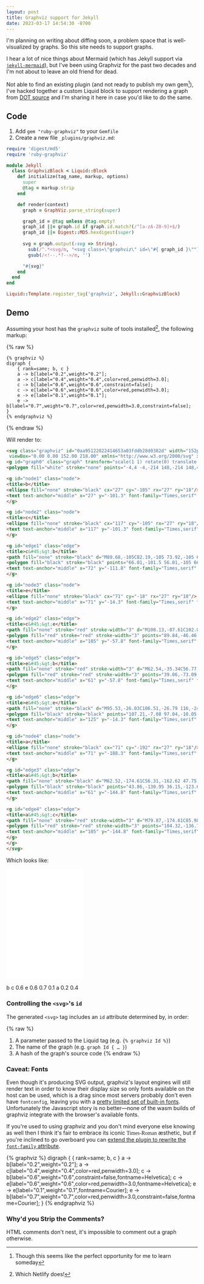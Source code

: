 ```yaml
---
layout: post
title: Graphviz support for Jekyll
date: 2023-03-17 14:54:30 -0700
---
```


I'm planning on writing about diffing soon, a problem space that is well-visualized by graphs. So this site needs to support graphs.

I hear a lot of nice things about Mermaid (which has Jekyll support via [`jekyll-mermaid`](https://rubygems.org/gems/jekyll-mermaid/versions/1.0.0)), but I've been using Graphviz for the past two decades and I'm not about to leave an old friend for dead.

Not able to find an existing plugin (and not ready to publish my own gem[^gem]), I've hacked together a custom Liquid block to support rendering a graph from [DOT source](https://graphviz.org/doc/info/lang.html) and I'm sharing it here in case you'd like to do the same.

## Code

1. Add `gem "ruby-graphviz"` to your `Gemfile`
2. Create a new file `_plugins/graphviz.md`:

``` ruby
require 'digest/md5'
require 'ruby-graphviz'

module Jekyll
  class GraphvizBlock < Liquid::Block
    def initialize(tag_name, markup, options)
      super
      @tag = markup.strip
    end

    def render(context)
      graph = GraphViz.parse_string(super)

      graph_id = @tag unless @tag.empty?
      graph_id ||= graph.id if graph.id.match?(/^[a-zA-Z0-9]+$/)
      graph_id ||= Digest::MD5.hexdigest(super)
      
      svg = graph.output(:svg => String).
        sub(/^.*<svg/m, "<svg class=\"graphviz\" id=\"#{ graph_id }\"").
        gsub(/<!--.*?-->/m, '')

      "#{svg}"
    end
  end
end

Liquid::Template.register_tag('graphviz', Jekyll::GraphvizBlock)
```

## Demo

Assuming your host has the `graphviz` suite of tools installed[^netlify], the following markup:

{% raw %}
<div class="highlight"><pre class="highlight"><code><span class="p">{%</span><span class="w"> </span><span class="nt">graphviz</span><span class="w"> </span><span class="p">%}</span>
<span class="k">digraph</span> <span class="p">{</span>
    <span class="p">{</span> <span class="n">rank</span><span class="p">=</span><span class="nv">same</span><span class="p">;</span> <span class="nv">b</span><span class="p">,</span> <span class="nv">c</span> <span class="p">}</span>
    <span class="nv">a</span> <span class="o">-&gt;</span> <span class="nv">b</span><span class="o">[</span><span class="n">label</span><span class="p">=</span><span class="s2">"0.2"</span><span class="p">,</span><span class="n">weight</span><span class="p">=</span><span class="s2">"0.2"</span><span class="o">]</span><span class="p">;</span>
    <span class="nv">a</span> <span class="o">-&gt;</span> <span class="nv">c</span><span class="o">[</span><span class="n">label</span><span class="p">=</span><span class="s2">"0.4"</span><span class="p">,</span><span class="n">weight</span><span class="p">=</span><span class="s2">"0.4"</span><span class="p">,</span><span class="n">color</span><span class="p">=</span><span class="nv">red</span><span class="p">,</span><span class="n">penwidth</span><span class="p">=</span><span class="mf">3.0</span><span class="o">]</span><span class="p">;</span>
    <span class="nv">c</span> <span class="o">-&gt;</span> <span class="nv">b</span><span class="o">[</span><span class="n">label</span><span class="p">=</span><span class="s2">"0.6"</span><span class="p">,</span><span class="n">weight</span><span class="p">=</span><span class="s2">"0.6"</span><span class="p">,</span><span class="n">constraint</span><span class="p">=</span><span class="nv">false</span><span class="o">]</span><span class="p">;</span>
    <span class="nv">c</span> <span class="o">-&gt;</span> <span class="nv">e</span><span class="o">[</span><span class="n">label</span><span class="p">=</span><span class="s2">"0.6"</span><span class="p">,</span><span class="n">weight</span><span class="p">=</span><span class="s2">"0.6"</span><span class="p">,</span><span class="n">color</span><span class="p">=</span><span class="nv">red</span><span class="p">,</span><span class="n">penwidth</span><span class="p">=</span><span class="mf">3.0</span><span class="o">]</span><span class="p">;</span>
    <span class="nv">e</span> <span class="o">-&gt;</span> <span class="nv">e</span><span class="o">[</span><span class="n">label</span><span class="p">=</span><span class="s2">"0.1"</span><span class="p">,</span><span class="n">weight</span><span class="p">=</span><span class="s2">"0.1"</span><span class="o">]</span><span class="p">;</span>
    <span class="nv">e</span> <span class="o">-&gt;</span> <span class="nv">b</span><span class="o">[</span><span class="n">label</span><span class="p">=</span><span class="s2">"0.7"</span><span class="p">,</span><span class="n">weight</span><span class="p">=</span><span class="s2">"0.7"</span><span class="p">,</span><span class="n">color</span><span class="p">=</span><span class="nv">red</span><span class="p">,</span><span class="n">penwidth</span><span class="p">=</span><span class="mf">3.0</span><span class="p">,</span><span class="n">constraint</span><span class="p">=</span><span class="nv">false</span><span class="o">]</span><span class="p">;</span>
<span class="p">}</span>
<span class="p">{%</span><span class="w"> </span><span class="nt">endgraphviz</span><span class="w"> </span><span class="p">%}</span>
</code></pre></div>
{% endraw %}

Will render to:

``` html
<svg class="graphviz" id="0aa95122822414653a03fddb28d0382d" width="152pt" height="218pt"
 viewBox="0.00 0.00 152.00 218.00" xmlns="http://www.w3.org/2000/svg" xmlns:xlink="http://www.w3.org/1999/xlink">
<g id="graph0" class="graph" transform="scale(1 1) rotate(0) translate(4 214)">
<polygon fill="white" stroke="none" points="-4,4 -4,-214 148,-214 148,4 -4,4"/>

<g id="node1" class="node">
<title>b</title>
<ellipse fill="none" stroke="black" cx="27" cy="-105" rx="27" ry="18"/>
<text text-anchor="middle" x="27" y="-101.3" font-family="Times,serif" font-size="14.00">b</text>
</g>

<g id="node2" class="node">
<title>c</title>
<ellipse fill="none" stroke="black" cx="117" cy="-105" rx="27" ry="18"/>
<text text-anchor="middle" x="117" y="-101.3" font-family="Times,serif" font-size="14.00">c</text>
</g>

<g id="edge1" class="edge">
<title>c&#45;&gt;b</title>
<path fill="none" stroke="black" d="M89.68,-105C82.19,-105 73.92,-105 65.91,-105"/>
<polygon fill="black" stroke="black" points="66.01,-101.5 56.01,-105 66.01,-108.5 66.01,-101.5"/>
<text text-anchor="middle" x="72" y="-111.8" font-family="Times,serif" font-size="14.00">0.6</text>
</g>

<g id="node3" class="node">
<title>e</title>
<ellipse fill="none" stroke="black" cx="71" cy="-18" rx="27" ry="18"/>
<text text-anchor="middle" x="71" y="-14.3" font-family="Times,serif" font-size="14.00">e</text>
</g>

<g id="edge2" class="edge">
<title>c&#45;&gt;e</title>
<path fill="none" stroke="red" stroke-width="3" d="M108.13,-87.61C102.02,-76.32 93.74,-61.02 86.55,-47.73"/>
<polygon fill="red" stroke="red" stroke-width="3" points="89.84,-46.46 82,-39.33 83.68,-49.79 89.84,-46.46"/>
<text text-anchor="middle" x="105" y="-57.8" font-family="Times,serif" font-size="14.00">0.6</text>
</g>

<g id="edge5" class="edge">
<title>e&#45;&gt;b</title>
<path fill="none" stroke="red" stroke-width="3" d="M62.54,-35.34C56.77,-46.5 48.95,-61.6 42.12,-74.79"/>
<polygon fill="red" stroke="red" stroke-width="3" points="39.06,-73.09 37.57,-83.58 45.28,-76.31 39.06,-73.09"/>
<text text-anchor="middle" x="61" y="-57.8" font-family="Times,serif" font-size="14.00">0.7</text>
</g>

<g id="edge6" class="edge">
<title>e&#45;&gt;e</title>
<path fill="none" stroke="black" d="M95.53,-26.03C106.51,-26.79 116,-24.12 116,-18 116,-14.18 112.29,-11.7 106.83,-10.56"/>
<polygon fill="black" stroke="black" points="107.21,-7.08 97.04,-10.05 106.85,-14.07 107.21,-7.08"/>
<text text-anchor="middle" x="125" y="-14.3" font-family="Times,serif" font-size="14.00">0.1</text>
</g>

<g id="node4" class="node">
<title>a</title>
<ellipse fill="none" stroke="black" cx="71" cy="-192" rx="27" ry="18"/>
<text text-anchor="middle" x="71" y="-188.3" font-family="Times,serif" font-size="14.00">a</text>
</g>

<g id="edge3" class="edge">
<title>a&#45;&gt;b</title>
<path fill="none" stroke="black" d="M62.52,-174.61C56.31,-162.62 47.75,-146.09 40.6,-132.27"/>
<polygon fill="black" stroke="black" points="43.86,-130.95 36.15,-123.68 37.64,-134.17 43.86,-130.95"/>
<text text-anchor="middle" x="61" y="-144.8" font-family="Times,serif" font-size="14.00">0.2</text>
</g>

<g id="edge4" class="edge">
<title>a&#45;&gt;c</title>
<path fill="none" stroke="red" stroke-width="3" d="M79.87,-174.61C85.98,-163.32 94.26,-148.02 101.45,-134.73"/>
<polygon fill="red" stroke="red" stroke-width="3" points="104.32,-136.79 106,-126.33 98.16,-133.46 104.32,-136.79"/>
<text text-anchor="middle" x="105" y="-144.8" font-family="Times,serif" font-size="14.00">0.4</text>
</g>
</g>
</svg>
```

Which looks like:

<svg class="graphviz" id="0aa95122822414653a03fddb28d0382d" width="152pt" height="218pt"
 viewBox="0.00 0.00 152.00 218.00" xmlns="http://www.w3.org/2000/svg" xmlns:xlink="http://www.w3.org/1999/xlink">
<g id="graph0" class="graph" transform="scale(1 1) rotate(0) translate(4 214)">
<polygon fill="white" stroke="none" points="-4,4 -4,-214 148,-214 148,4 -4,4"/>
<g id="node1" class="node">
<title>b</title>
<ellipse fill="none" stroke="black" cx="27" cy="-105" rx="27" ry="18"/>
<text text-anchor="middle" x="27" y="-101.3" font-family="Times,serif" font-size="14.00">b</text>
</g>
<g id="node2" class="node">
<title>c</title>
<ellipse fill="none" stroke="black" cx="117" cy="-105" rx="27" ry="18"/>
<text text-anchor="middle" x="117" y="-101.3" font-family="Times,serif" font-size="14.00">c</text>
</g>
<g id="edge1" class="edge">
<title>c&#45;&gt;b</title>
<path fill="none" stroke="black" d="M89.68,-105C82.19,-105 73.92,-105 65.91,-105"/>
<polygon fill="black" stroke="black" points="66.01,-101.5 56.01,-105 66.01,-108.5 66.01,-101.5"/>
<text text-anchor="middle" x="72" y="-111.8" font-family="Times,serif" font-size="14.00">0.6</text>
</g>
<g id="node3" class="node">
<title>e</title>
<ellipse fill="none" stroke="black" cx="71" cy="-18" rx="27" ry="18"/>
<text text-anchor="middle" x="71" y="-14.3" font-family="Times,serif" font-size="14.00">e</text>
</g>
<g id="edge2" class="edge">
<title>c&#45;&gt;e</title>
<path fill="none" stroke="red" stroke-width="3" d="M108.13,-87.61C102.02,-76.32 93.74,-61.02 86.55,-47.73"/>
<polygon fill="red" stroke="red" stroke-width="3" points="89.84,-46.46 82,-39.33 83.68,-49.79 89.84,-46.46"/>
<text text-anchor="middle" x="105" y="-57.8" font-family="Times,serif" font-size="14.00">0.6</text>
</g>
<g id="edge5" class="edge">
<title>e&#45;&gt;b</title>
<path fill="none" stroke="red" stroke-width="3" d="M62.54,-35.34C56.77,-46.5 48.95,-61.6 42.12,-74.79"/>
<polygon fill="red" stroke="red" stroke-width="3" points="39.06,-73.09 37.57,-83.58 45.28,-76.31 39.06,-73.09"/>
<text text-anchor="middle" x="61" y="-57.8" font-family="Times,serif" font-size="14.00">0.7</text>
</g>
<g id="edge6" class="edge">
<title>e&#45;&gt;e</title>
<path fill="none" stroke="black" d="M95.53,-26.03C106.51,-26.79 116,-24.12 116,-18 116,-14.18 112.29,-11.7 106.83,-10.56"/>
<polygon fill="black" stroke="black" points="107.21,-7.08 97.04,-10.05 106.85,-14.07 107.21,-7.08"/>
<text text-anchor="middle" x="125" y="-14.3" font-family="Times,serif" font-size="14.00">0.1</text>
</g>
<g id="node4" class="node">
<title>a</title>
<ellipse fill="none" stroke="black" cx="71" cy="-192" rx="27" ry="18"/>
<text text-anchor="middle" x="71" y="-188.3" font-family="Times,serif" font-size="14.00">a</text>
</g>
<g id="edge3" class="edge">
<title>a&#45;&gt;b</title>
<path fill="none" stroke="black" d="M62.52,-174.61C56.31,-162.62 47.75,-146.09 40.6,-132.27"/>
<polygon fill="black" stroke="black" points="43.86,-130.95 36.15,-123.68 37.64,-134.17 43.86,-130.95"/>
<text text-anchor="middle" x="61" y="-144.8" font-family="Times,serif" font-size="14.00">0.2</text>
</g>
<g id="edge4" class="edge">
<title>a&#45;&gt;c</title>
<path fill="none" stroke="red" stroke-width="3" d="M79.87,-174.61C85.98,-163.32 94.26,-148.02 101.45,-134.73"/>
<polygon fill="red" stroke="red" stroke-width="3" points="104.32,-136.79 106,-126.33 98.16,-133.46 104.32,-136.79"/>
<text text-anchor="middle" x="105" y="-144.8" font-family="Times,serif" font-size="14.00">0.4</text>
</g>
</g>
</svg>

### Controlling the `<svg>`'s `id`

The generated `<svg>` tag includes an `id` attribute determined by, in order:

{% raw %}
1. A parameter passed to the Liquid tag (e.g. `{% graphviz Id %}`)
2. The name of the graph (e.g. `graph Id { … }`)
3. A hash of the graph's source code
{% endraw %}

[^netlify]: Which Netlify does!
[^gem]: Though this seems like the perfect opportunity for me to learn someday

### Caveat: Fonts

Even though it's producing SVG output, graphviz's layout engines will still render text in order to know their display size so only fonts available on the host can be used, which is a drag since most servers probably don't even have `fontconfig`, leaving you with a [pretty limited set of built-in fonts](https://graphviz.org/faq/font/#default-fonts-and-postscript-fonts). Unfortunately the Javascript story is no better—none of the wasm builds of graphviz integrate with the browser's available fonts.

If you're used to using graphviz and you don't mind everyone else knowing as well then I think it's fair to embrace its iconic <span style="font-family: Times, serif;">Times-Roman</span> æsthetic, but if you're inclined to go overboard you can [extend the plugin to rewrite the `font-family` attribute](https://github.com/numist/numi.st/commit/a55de95e0cea5c688a8a67be182f15fd75218bdb).

{% graphviz %}
digraph {
    { rank=same; b, c }
    a -> b[label="0.2",weight="0.2"];
    a -> c[label="0.4",weight="0.4",color=red,penwidth=3.0];
    c -> b[label="0.6",weight="0.6",constraint=false,fontname=Helvetica];
    c -> e[label="0.6",weight="0.6",color=red,penwidth=3.0,fontname=Helvetica];
    e -> e[label="0.1",weight="0.1",fontname=Courier];
    e -> b[label="0.7",weight="0.7",color=red,penwidth=3.0,constraint=false,fontname=Courier];
}
{% endgraphviz %}

### Why'd you Strip the Comments?

HTML comments don't nest, it's impossible to comment out a graph otherwise.
